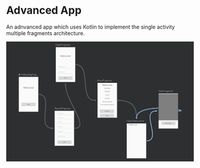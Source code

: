 <h1> Advanced App</h1>
<p>An adnvanced app which uses Kotlin to implement the single activity multiple fragments architecture.</p>
<img class='header-img' src='/pic/navigation_graph_advanced.PNG' />




